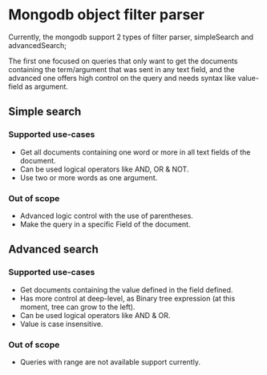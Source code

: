 # Mongodb object filter parser

Currently, the mongodb support 2 types of filter parser, simpleSearch and advancedSearch;

The first one focused on queries that only want to get the documents containing the term/argument that was sent in any text field, and the advanced one offers high control on the query and needs syntax like value-field as argument.

## Simple search

### Supported use-cases

- Get all documents containing one word or more in all text fields of the document.
- Can be used logical operators like AND, OR & NOT.
- Use two or more words as one argument.

### Out of scope

- Advanced logic control with the use of parentheses.
- Make the query in a specific Field of the document.



## Advanced search

### Supported use-cases

- Get documents containing the value defined in the field defined.
- Has more control at deep-level, as Binary tree expression (at this moment, tree can grow to the left).
- Can be used logical operators like AND & OR.
- Value is case insensitive.

### Out of scope

- Queries with range are not available support currently.